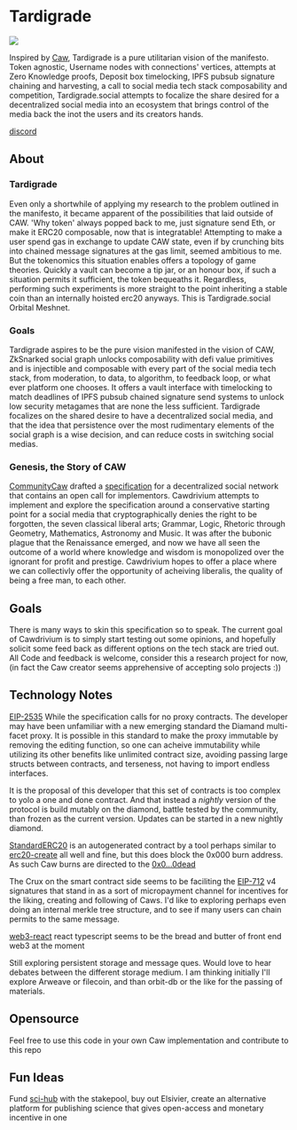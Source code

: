 # Tardigrade
![](https://github.com/tardigrade-social/Tardigrade/blob/master/docs/static/img/tardigrade-logo.png)

Inspired by [Caw](https://www.reddit.com/r/SatoshiStreetBets/duplicates/up121h/caw_white_paper_decentralized_social_network/), Tardigrade is a pure utilitarian vision of the manifesto.  Token agnostic, Username nodes with connections' vertices, attempts at Zero Knowledge proofs, Deposit box timelocking, IPFS pubsub signature chaining and harvesting, a call to social media tech stack composability and competition, Tardigrade.social attempts to focalize the share desired for a decentralized social media into an ecosystem that brings control of the media back the inot the users and its creators hands.

[discord](https://discord.gg/BUJaYAFxRr)

## About
### Tardigrade
Even only a shortwhile of applying my research to the problem outlined in the manifesto, it became apparent of the possibilities that laid outside of CAW.  'Why token' always popped back to me, just signature send Eth, or make it ERC20 composable, now that is integratable!  Attempting to make a user spend gas in exchange to update CAW state, even if by crunching bits into chained message signatures at the gas limit, seemed ambitious to me.  But the tokenomics this situation enables offers a topology of game theories. Quickly a vault can become a tip jar, or an honour box, if such a situation permits it sufficient, the token bequeaths it. Regardless, performing such experiments is more straight to the point inheriting a stable coin than an internally hoisted erc20 anyways.  This is Tardigrade.social Orbital Meshnet.

### Goals
Tardigrade aspires to be the pure vision manifested in the vision of CAW, ZkSnarked social graph unlocks composability with defi value primitives and is injectible and composable with every part of the social media tech stack, from moderation, to data, to algorithm, to feedback loop, or what ever platform one chooses.  It offers a vault interface with timelocking to match deadlines of IPFS pubsub chained signature send systems to unlock low security metagames that are none the less sufficient. Tardigrade focalizes on the shared desire to have a decentralized social media, and that the idea that persistence over the most rudimentary elements of the social graph is a wise decision, and can reduce costs in switching social medias.




### Genesis, the Story of CAW

[CommunityCaw](https://twitter.com/CommunityCaw) drafted a [specification](https://www.reddit.com/r/SatoshiStreetBets/duplicates/up121h/caw_white_paper_decentralized_social_network/) for a decentralized social network that contains an open call for implementors.  Cawdrivium attempts to implement and explore the specification around a conservative starting point for a social media that cryptographically denies the right to be forgotten, the seven classical liberal arts; Grammar, Logic, Rhetoric through Geometry, Mathematics, Astronomy and Music.  It was after the bubonic plague that the Renaissance emerged, and now we have all seen the outcome of a world where knowledge and wisdom is monopolized over the ignorant for profit and prestige.  Cawdrivium hopes to offer a place where we can collectivly offer the opportunity of acheiving liberalis, the quality of being a free man, to each other.

## Goals
There is many ways to skin this specification so to speak.  The current goal of Cawdrivium is to simply start testing out some opinions, and hopefully solicit some feed back as different options on the tech stack are tried out. All Code and feedback is welcome, consider this a research project for now, (in fact the Caw creator seems apprehensive of accepting solo projects :))

## Technology Notes

[EIP-2535](https://eips.ethereum.org/EIPS/eip-2535) While the specification calls for no proxy contracts.  The developer may have been unfamiliar with a new emerging standard the Diamand multi-facet proxy.  It is possible in this standard to make the proxy immutable by removing the editing function, so one can acheive immutability while utilizing its other benefits like unlimited contract size, avoiding passing large structs between contracts, and terseness, not having to import endless interfaces.  

It is the proposal of this developer that this set of contracts is too complex to yolo a one and done contract.  And that instead a *nightly* version of the protocol is build mutably on the diamond, battle tested by the community, than frozen as the current version.  Updates can be started in a new nightly diamond.

[StandardERC20](https://etherscan.io/address/0xf3b9569F82B18aEf890De263B84189bd33EBe452#code) is an autogenerated contract by a tool perhaps similar to [erc20-create](https://vittominacori.github.io/erc20-generator/) all well and fine, but this does block the 0x000 burn address.  As such Caw burns are directed to the [0x0...0dead](https://etherscan.io/address/0x000000000000000000000000000000000000dead)  

The Crux on the smart contract side seems to be faciliting the [EIP-712](https://eips.ethereum.org/EIPS/eip-712) v4 signatures that stand in as a sort of micropayment channel for incentives for the liking, creating and following of Caws.  I'd like to exploring perhaps even doing an internal merkle tree structure, and to see if many users can chain permits to the same message.

[web3-react](https://github.com/NoahZinsmeister/web3-react) react typescript seems to be the bread and butter of front end web3 at the moment

Still exploring persistent storage and message ques.  Would love to hear debates between the different storage medium.  I am thinking initially I'll explore Arweave or filecoin, and than orbit-db or the like for the passing of materials.

## Opensource
Feel free to use this code in your own Caw implementation and contribute to this repo

## Fun Ideas
Fund [sci-hub](https://sci-hub.se/) with the stakepool, buy out Elsivier, create an alternative platform for publishing science that gives open-access and monetary incentive in one


